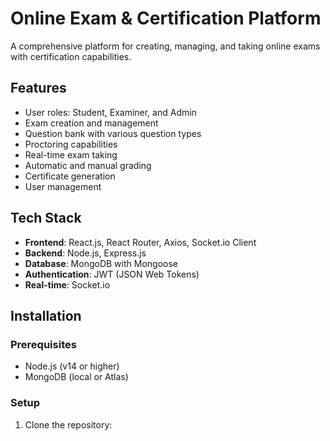# Online Exam & Certification Platform

A comprehensive platform for creating, managing, and taking online exams with certification capabilities.

## Features

- User roles: Student, Examiner, and Admin
- Exam creation and management
- Question bank with various question types
- Proctoring capabilities
- Real-time exam taking
- Automatic and manual grading
- Certificate generation
- User management

## Tech Stack

- **Frontend**: React.js, React Router, Axios, Socket.io Client
- **Backend**: Node.js, Express.js
- **Database**: MongoDB with Mongoose
- **Authentication**: JWT (JSON Web Tokens)
- **Real-time**: Socket.io

## Installation

### Prerequisites

- Node.js (v14 or higher)
- MongoDB (local or Atlas)

### Setup

1. Clone the repository:

